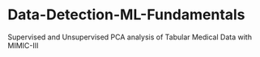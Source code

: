 # Data-Detection-ML-Fundamentals
Supervised and Unsupervised PCA analysis of Tabular Medical Data with MIMIC-III
